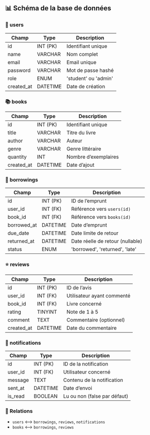 ## 📊 Schéma de la base de données

### 🧑 users
| Champ       | Type         | Description              |
|-------------|--------------|--------------------------|
| id          | INT (PK)     | Identifiant unique       |
| name        | VARCHAR      | Nom complet              |
| email       | VARCHAR      | Email unique             |
| password    | VARCHAR      | Mot de passe hashé       |
| role        | ENUM         | 'student' ou 'admin'     |
| created_at  | DATETIME     | Date de création         |

### 📚 books
| Champ       | Type         | Description              |
|-------------|--------------|--------------------------|
| id          | INT (PK)     | Identifiant unique       |
| title       | VARCHAR      | Titre du livre           |
| author      | VARCHAR      | Auteur                   |
| genre       | VARCHAR      | Genre littéraire         |
| quantity    | INT          | Nombre d’exemplaires     |
| created_at  | DATETIME     | Date d’ajout             |

### 📄 borrowings
| Champ        | Type         | Description                            |
|--------------|--------------|----------------------------------------|
| id           | INT (PK)     | ID de l’emprunt                        |
| user_id      | INT (FK)     | Référence vers `users(id)`             |
| book_id      | INT (FK)     | Référence vers `books(id)`             |
| borrowed_at  | DATETIME     | Date d’emprunt                         |
| due_date     | DATETIME     | Date limite de retour                  |
| returned_at  | DATETIME     | Date réelle de retour (nullable)       |
| status       | ENUM         | 'borrowed', 'returned', 'late'         |

### ⭐ reviews
| Champ        | Type         | Description                      |
|--------------|--------------|----------------------------------|
| id           | INT (PK)     | ID de l’avis                     |
| user_id      | INT (FK)     | Utilisateur ayant commenté       |
| book_id      | INT (FK)     | Livre concerné                   |
| rating       | TINYINT      | Note de 1 à 5                    |
| comment      | TEXT         | Commentaire (optionnel)          |
| created_at   | DATETIME     | Date du commentaire              |

### 🔔 notifications
| Champ       | Type         | Description                      |
|-------------|--------------|----------------------------------|
| id          | INT (PK)     | ID de la notification            |
| user_id     | INT (FK)     | Utilisateur concerné             |
| message     | TEXT         | Contenu de la notification       |
| sent_at     | DATETIME     | Date d’envoi                     |
| is_read     | BOOLEAN      | Lu ou non (false par défaut)     |

### 🔗 Relations
- `users` ⟷ `borrowings`, `reviews`, `notifications`
- `books` ⟷ `borrowings`, `reviews`
